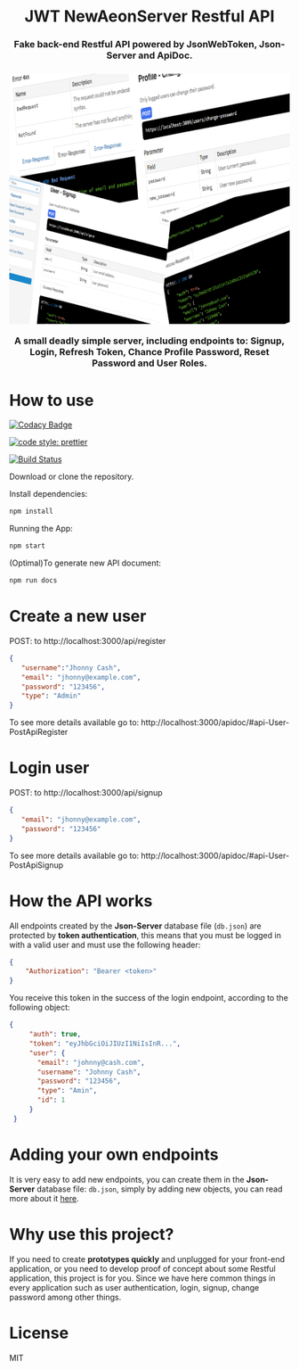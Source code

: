 <h1 align="center">
JWT NewAeonServer Restful API
</h1>

<h3 align="center">Fake back-end Restful API powered by JsonWebToken, Json-Server and ApiDoc.<h3>

<p align="center">
  <img width="800" height="449" src="./public/assets/newaeonserver.png">
</p>

<p align="center">
A small deadly simple server, including endpoints to: Signup, Login, Refresh Token, Chance Profile Password, Reset Password and User Roles.
</p>

# How to use

[![Codacy Badge](https://api.codacy.com/project/badge/Grade/c239959f26624b18bea99295249b5373)](https://app.codacy.com/app/newaeonweb/jwtnewaeonserver?utm_source=github.com&utm_medium=referral&utm_content=newaeonweb/jwtnewaeonserver&utm_campaign=Badge_Grade_Dashboard)

[![code style: prettier](https://img.shields.io/badge/code_style-prettier-ff69b4.svg?style=flat-square)](https://github.com/prettier/prettier)

[![Build Status](https://travis-ci.org/newaeonweb/jwtnewaeonserver.svg?branch=master)](https://travis-ci.org/newaeonweb/jwtnewaeonserver)

Download or clone the repository.

Install dependencies:
```JavaScript
npm install
```
Running the App:
```JavaScript
npm start
```

(Optimal)To generate new API document:
```JavaScript
npm run docs
```

# Create a new user

POST: to http://localhost:3000/api/register

```json
{
   "username":"Jhonny Cash",
   "email": "jhonny@example.com",
   "password": "123456",
   "type": "Admin"
}
```

To see more details available go to: http://localhost:3000/apidoc/#api-User-PostApiRegister

# Login user

POST: to http://localhost:3000/api/signup

```json
{
   "email": "jhonny@example.com",
   "password": "123456"
}
```

To see more details available go to: http://localhost:3000/apidoc/#api-User-PostApiSignup

# How the API works

All endpoints created by the **Json-Server** database file (`db.json`) are protected by **token authentication**, this means that you must be logged in with a valid user and must use the following header:

```json
{
    "Authorization": "Bearer <token>"
}
```

You receive this token in the success of the login endpoint, according to the following object:

```json
{
     "auth": true,
     "token": "eyJhbGciOiJIUzI1NiIsInR...",
     "user": {
       "email": "johnny@cash.com",
       "username": "Johnny Cash",
       "password": "123456",
       "type": "Amin",
       "id": 1
     }
 }

```

# Adding your own endpoints

It is very easy to add new endpoints, you can create them in the **Json-Server** database file: `db.json`, simply by adding new objects, you can read more about it [here](https://github.com/typicode/json-server).

# Why use this project?

If you need to create **prototypes quickly** and unplugged for your front-end application, or you need to develop proof of concept about some Restful application, this project is for you.
Since we have here common things in every application such as user authentication, login, signup, change password among other things.

# License
MIT